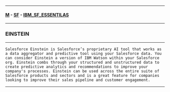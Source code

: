 
---

#### [M](https://github.com/ttltrk/TTT/blob/master/menu.md) - [SF](https://github.com/ttltrk/TTT/blob/master/SALE/SALE.md) - [IBM_SF_ESSENTILAS](https://github.com/ttltrk/TTT/blob/master/SALE/IBM_SF_ESSENTIALS/IBM_SF_ESSENTIALS.md)

---

### EINSTEIN

---

```
Salesforce Einstein is Salesforce’s proprietary AI tool that works as a data aggregator and predictive tool using your Salesforce data. You can consider Einstein a version of IBM Watson within your Salesforce org. Einstein combs through your structured and unstructured data to create predictive analytics and recommendations to improve your company's processes. Einstein can be used across the entire suite of Salesforce products and sectors and is a great feature for companies looking to improve their sales pipeline and customer engagement.
```

---
